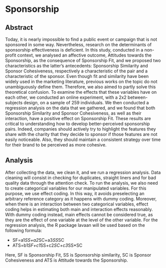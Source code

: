 # Sponsorship
## Abstract
Today, it is nearly impossible to find a public event or campaign that is not sponsored in some way. Nevertheless, research on the determinants of sponsorship effectiveness is deficient. In this study, conducted in a non-profit context, we analysed an affective outcome, Attitudes towards the Sponsorship, as the consequence of Sponsorship Fit, and we proposed two characteristics as the latter’s antecedents: Sponsorship Similarity and Sponsor Cohesiveness, respectively a characteristic of the pair and a characteristic of the sponsor. Even though fit and similarity have been widely used in the marketing literature, previous works on the topic do not unambiguously define them. Therefore, we also aimed to partly solve this theoretical confusion. To examine the effects that these variables have on each other, we conducted an online experiment, with a 2x2 between-subjects design, on a sample of 259 individuals. We then conducted a regression analysis on the data that we gathered, and we found that both Sponsorship Similarity and Sponsor Cohesiveness, as well as their interaction, have a positive effect on Sponsorship Fit. These results are critical to understanding how to develop better-perceived sponsorship pairs. Indeed, companies should actively try to highlight the features they share with the charity that they decide to sponsor if those features are not easily noticeable. Also, they should maintain a consistent strategy over time for their brand to be perceived as more cohesive.
## Analysis
After collecting the data, we clean it, and we run a regression analysis. Data cleaning will consist in checking for duplicates, straight liners and for bad quality data through the attention check.
To run the analysis, we also need to create categorical variables for our manipulated variables. For this purpose, we use effect coding. In this way, it avoids preselecting an arbitrary reference category as it happens with dummy coding. Moreover, when there is an interaction between two categorical variables, effect coding helps in estimating both main and interaction effects reasonably. With dummy coding instead, main effects cannot be considered true, as they are the effect of one variable at the level of the other variable.
For the regression analysis, the R package lavaan will be used based on the following formula:

- SF=a1*SS+a2*SC+a3*SS*SC
- ATS=b1*SF+c1*SS+c2*SC+c3*SS*SC

Here, SF is Sponsorship Fit, SS is Sponsorship similarity, SC is Sponsor Cohesiveness and ATS is Attitude towards the Sponsorship.
